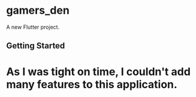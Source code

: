 # gamers_den

A new Flutter project.

## Getting Started

# As I was tight on time, I couldn't add many features to this application.

